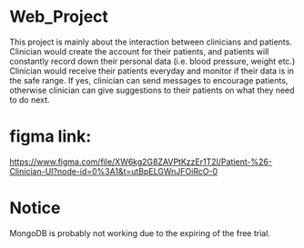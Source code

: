 # Web_Project

This project is mainly about the interaction between clinicians and patients.
Clinician would create the account for their patients, and patients will constantly record down their personal data (i.e. blood pressure, weight etc.)
Clinician would receive their patients everyday and monitor if their data is in the safe range. If yes, clinician can send messages to 
encourage patients, otherwise clinician can give suggestions to their patients on what they need to do next.


# figma link: 
https://www.figma.com/file/XW6kg2G8ZAVPtKzzEr1T2I/Patient-%26-Clinician-UI?node-id=0%3A1&t=utBpELGWnJFOiRcO-0
# Notice
MongoDB is probably not working due to the expiring of the free trial.
